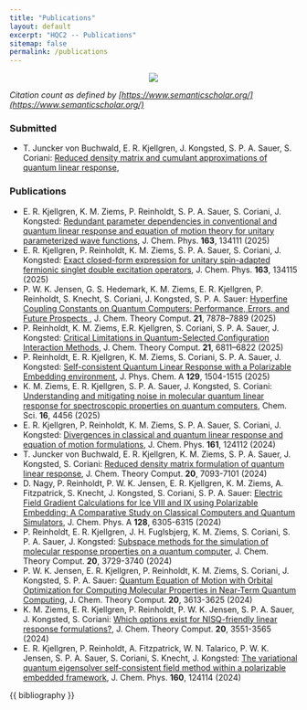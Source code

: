 ```yaml
---
title: "Publications"
layout: default
excerpt: "HQC2 -- Publications"
sitemap: false
permalink: /publications
---
```


<p align="center">
    <img src="{{ site.baseurl }}/images/other/hqc2_publications.svg">
</p>

*Citation count as defined by [https://www.semanticscholar.org/](https://www.semanticscholar.org/)*

### Submitted

<ul>
  <li>T. Juncker von Buchwald, E. R. Kjellgren, J. Kongsted, S. P. A. Sauer, S. Coriani:
<a href="https://arxiv.org/abs/2508.07296" rel="nofollow noopener" target="_blank">Reduced density matrix and cumulant approximations of quantum linear response</a>,
</ul>

### Publications
<ul>
  <li>E. R. Kjellgren, K. M. Ziems, P. Reinholdt, S. P. A. Sauer, S. Coriani, J. Kongsted:
<a href="https://doi.org/10.1063/5.0278717" rel="nofollow noopener" target="_blank">Redundant parameter dependencies in conventional and quantum linear response and equation of motion theory for unitary parameterized wave functions</a>,
    J. Chem. Phys. <b>163</b>, 134111 (2025) </li>
  <li>E. R. Kjellgren, P. Reinholdt, K. M. Ziems, S. P. A. Sauer, S. Coriani, J. Kongsted:
<a href="https://doi.org/10.1063/5.0284287" rel="nofollow noopener" target="_blank">Exact closed-form expression for unitary spin-adapted fermionic singlet double excitation operators</a>,
    J. Chem. Phys. <b>163</b>, 134115 (2025) </li>
  <li>P. W. K. Jensen, G. S. Hedemark, K. M. Ziems, E. R. Kjellgren, P. Reinholdt, S. Knecht, S. Coriani, J. Kongsted, S. P. A. Sauer:
<a href="https://pubs.acs.org/doi/full/10.1021/acs.jctc.5c00893" rel="nofollow noopener" target="_blank">Hyperfine Coupling Constants on Quantum Computers: Performance, Errors, and Future Prospects </a>,
    J. Chem. Theory Comput. <b>21</b>, 7878–7889 (2025) </li>
  <li>P. Reinholdt, K. M. Ziems, E.R. Kjellgren, S. Coriani, S. P. A. Sauer, J. Kongsted:
<a href="https://pubs.acs.org/doi/10.1021/acs.jctc.5c00375" rel="nofollow noopener" target="_blank">Critical Limitations in Quantum-Selected Configuration Interaction Methods</a>,
    J. Chem. Theory Comput. <b>21</b>, 6811–6822 (2025)</li>
  <li>P. Reinholdt, E. R. Kjellgren, K. M. Ziems, S. Coriani, S. P. A. Sauer, J. Kongsted:
<a href="https://doi.org/10.1021/acs.jpca.4c07534" rel="nofollow noopener" target="_blank">Self-consistent Quantum Linear Response with a Polarizable Embedding environment</a>,
    J. Phys. Chem. A <b>129</b>, 1504-1515 (2025)</li>
  <li>K. M. Ziems, E. R. Kjellgren, S. P. A. Sauer, J. Kongsted, S. Coriani:
<a href="https://doi.org/10.1039/D4SC05839A" rel="nofollow noopener" target="_blank">Understanding and mitigating noise in molecular quantum linear response for spectroscopic properties on quantum computers</a>,
    Chem. Sci. <b>16</b>, 4456 (2025)</li>
  <li>E. R. Kjellgren, P. Reinholdt, K. M. Ziems, S. P. A. Sauer, S. Coriani, J. Kongsted:
<a href="https://doi.org/10.1063/5.0225409" rel="nofollow noopener" target="_blank">Divergences in classical and quantum linear response and equation of motion formulations</a>,
J. Chem. Phys. <b>161</b>, 124112 (2024)</li>
  <li>T. Juncker von Buchwald, E. R. Kjellgren, K. M. Ziems, S. P. A. Sauer, J. Kongsted, S. Coriani:
<a href="https://doi.org/10.1021/acs.jctc.4c00574" rel="nofollow noopener" target="_blank">Reduced density matrix formulation of quantum linear response</a>,
J. Chem. Theory Comput. <b>20</b>, 7093-7101 (2024)</li>
  <li>D. Nagy, P. Reinholdt, P. W. K. Jensen, E. R. Kjellgren, K. M. Ziems, A. Fitzpatrick, S. Knecht, J. Kongsted, S. Coriani, S. P. A. Sauer:
<a href="https://doi.org/10.1021/acs.jpca.4c02697" rel="nofollow noopener" target="_blank">Electric Field Gradient Calculations for Ice VIII and IX using Polarizable Embedding: A Comparative Study on Classical Computers and Quantum Simulators</a>,
J. Chem. Phys. A <b>128</b>, 6305-6315 (2024)</li>
  <li>P. Reinholdt, E. R. Kjellgren, J. H. Fuglsbjerg, K. M. Ziems, S. Coriani, S. P. A. Sauer, J. Kongsted:
<a href="https://doi.org/10.1021/acs.jctc.4c00211" rel="nofollow noopener" target="_blank">Subspace methods for the simulation of molecular response properties on a quantum computer</a>,
J. Chem. Theory Comput. <b>20</b>, 3729-3740 (2024)</li>
  <li>P. W. K. Jensen, E. R. Kjellgren, P. Reinholdt, K. M. Ziems, S. Coriani, J. Kongsted, S. P. A. Sauer:
<a href="https://doi.org/10.1021/acs.jctc.4c00069" rel="nofollow noopener" target="_blank">Quantum Equation of Motion with Orbital Optimization for Computing Molecular Properties in Near-Term Quantum Computing</a>,
J. Chem. Theory Comput. <b>20</b>, 3613-3625 (2024)</li>
  <li>K. M. Ziems, E. R. Kjellgren, P. Reinholdt, P. W. K. Jensen, S. P. A. Sauer, J. Kongsted, S. Coriani:
<a href="https://doi.org/10.1021/acs.jctc.3c01402" rel="nofollow noopener" target="_blank">Which options exist for NISQ-friendly linear response formulations?</a>,
J. Chem. Theory Comput. <b>20</b>, 3551-3565 (2024)</li>
  <li>E. R. Kjellgren, P. Reinholdt, A. Fitzpatrick, W. N. Talarico, P. W. K. Jensen, S. P. A. Sauer, S. Coriani, S. Knecht, J. Kongsted:
<a href="https://doi.org/10.1063/5.0190594" rel="nofollow noopener" target="_blank">The variational quantum eigensolver self-consistent field method within a polarizable embedded framework</a>,
J. Chem. Phys. <b>160</b>, 124114 (2024)</li>
</ul>

{{ bibliography }}
